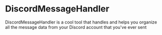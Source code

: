 # DiscordMessageHandler
DiscordMessageHandler is a cool tool that handles and helps you organize all the message data from your Discord account that you've ever sent
